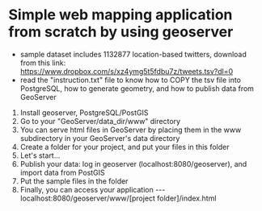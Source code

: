 # Simple web mapping application from scratch by using geoserver
* sample dataset includes 1132877 location-based twitters, download from this link: https://www.dropbox.com/s/xz4ymg5t5fdbu7z/tweets.tsv?dl=0 
* read the "instruction.txt" file to know how to COPY the tsv file into PostgreSQL, how to generate geometry, and how to publish data from GeoServer

1. Install geoserver, PostgreSQL/PostGIS
2. Go to your "GeoServer/data_dir/www" directory
3. You can serve html files in GeoServer by placing them in the www subdirectory in your GeoServer's data directory
4. Create a folder for your project, and put your files in this folder
5. Let's start...
6. Publish your data: log in geoserver (localhost:8080/geoserver), and import data from PostGIS
7. Put the sample files in the folder
8. Finally, you can access your application --- localhost:8080/geoserver/www/[project folder]/index.html

